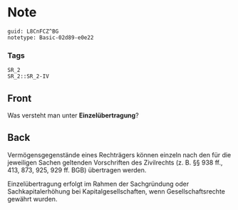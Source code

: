 # Note
```
guid: L8CnFCZ^BG
notetype: Basic-02d89-e0e22
```

### Tags
```
SR_2
SR_2::SR_2-IV
```

## Front
Was versteht man unter <b>Einzelübertragung</b>?

## Back
Vermögensgegenstände eines Rechträgers können einzeln nach den für die jeweiligen Sachen geltenden Vorschriften des Zivilrechts (z. B. §§ 938 ff., 413, 873, 925, 929 ff. BGB) übertragen werden.

Einzelübertragung erfolgt im Rahmen der Sachgründung oder Sachkapitalerhöhung bei Kapitalgesellschaften, wenn Gesellschaftsrechte gewährt wurden.
